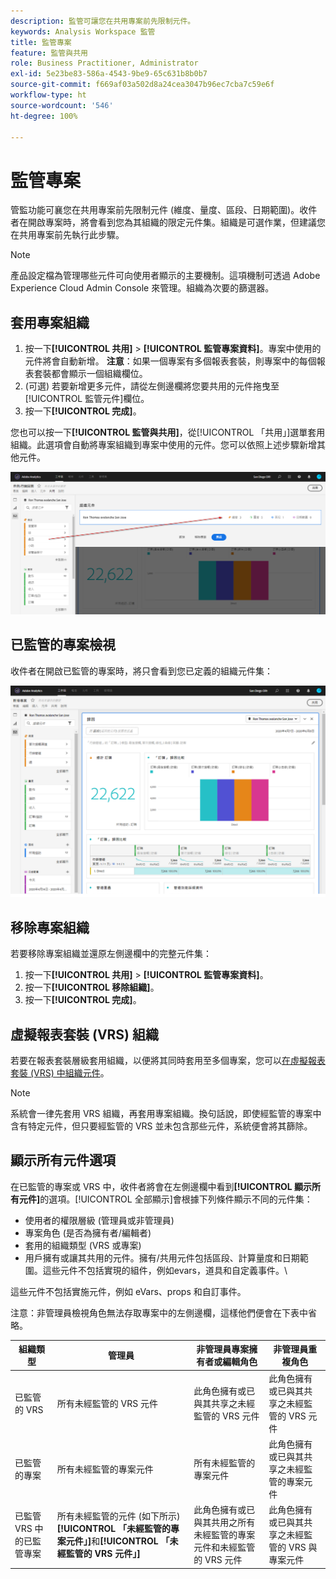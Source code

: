 ```yaml
---
description: 監管可讓您在共用專案前先限制元件。
keywords: Analysis Workspace 監管
title: 監管專案
feature: 監管與共用
role: Business Practitioner, Administrator
exl-id: 5e23be83-586a-4543-9be9-65c631b8b0b7
source-git-commit: f669af03a502d8a24cea3047b96ec7cba7c59e6f
workflow-type: ht
source-wordcount: '546'
ht-degree: 100%

---
```


# 監管專案

管監功能可襄您在共用專案前先限制元件 (維度、量度、區段、日期範圍)。收件者在開啟專案時，將會看到您為其組織的限定元件集。組織是可選作業，但建議您在共用專案前先執行此步驟。

>[!NOTE]
> 產品設定檔為管理哪些元件可向使用者顯示的主要機制。這項機制可透過 Adobe Experience Cloud Admin Console 來管理。組織為次要的篩選器。

## 套用專案組織

1. 按一下&#x200B;**[!UICONTROL 共用]** > **[!UICONTROL 監管專案資料]**。專案中使用的元件將會自動新增。
   **注意**：如果一個專案有多個報表套裝，則專案中的每個報表套裝都會顯示一個組織欄位。
1. (可選) 若要新增更多元件，請從左側邊欄將您要共用的元件拖曳至[!UICONTROL 監管元件]欄位。
1. 按一下&#x200B;**[!UICONTROL 完成]**。

您也可以按一下&#x200B;**[!UICONTROL 監管與共用]**，從[!UICONTROL 「共用」]選單套用組織。此選項會自動將專案組織到專案中使用的元件。您可以依照上述步驟新增其他元件。

![](assets/curation-field.png)

## 已監管的專案檢視

收件者在開啟已監管的專案時，將只會看到您已定義的組織元件集：

![](assets/curate-project.png)

## 移除專案組織

若要移除專案組織並還原左側邊欄中的完整元件集：

1. 按一下&#x200B;**[!UICONTROL 共用]** > **[!UICONTROL 監管專案資料]**。
1. 按一下&#x200B;**[!UICONTROL 移除組織]**。
1. 按一下&#x200B;**[!UICONTROL 完成]**。

## 虛擬報表套裝 (VRS) 組織

若要在報表套裝層級套用組織，以便將其同時套用至多個專案，您可以[在虛擬報表套裝 (VRS) 中組織元件](https://experienceleague.adobe.com/docs/analytics/components/virtual-report-suites/vrs-components.html?lang=zh-Hant)。

>[!NOTE]
> 系統會一律先套用 VRS 組織，再套用專案組織。換句話說，即使經監管的專案中含有特定元件，但只要經監管的 VRS 並未包含那些元件，系統便會將其篩除。

## 顯示所有元件選項

在已監管的專案或 VRS 中，收件者將會在左側邊欄中看到&#x200B;**[!UICONTROL 顯示所有元件]**&#x200B;的選項。[!UICONTROL 全部顯示]會根據下列條件顯示不同的元件集：

* 使用者的權限層級 (管理員或非管理員)
* 專案角色 (是否為擁有者/編輯者)
* 套用的組織類型 (VRS 或專案)
* 用戶擁有或讓其共用的元件。擁有/共用元件包括區段、計算量度和日期範圍。這些元件不包括實現的組件，例如evars，道具和自定義事件。\


這些元件不包括實施元件，例如 eVars、props 和自訂事件。

注意：非管理員檢視角色無法存取專案中的左側邊欄，這樣他們便會在下表中省略。

| 組織類型 | 管理員 | 非管理員專案擁有者或編輯角色 | 非管理員重複角色 |
|---|---|---|---|
| 已監管的 VRS | 所有未經監管的 VRS 元件 | 此角色擁有或已與其共享之未經監管的 VRS 元件 | 此角色擁有或已與其共享之未經監管的 VRS 元件 |
| 已監管的專案 | 所有未經監管的專案元件 | 所有未經監管的專案元件 | 此角色擁有或已與其共享之未經監管的專案元件 |
| 已監管 VRS 中的已監管專案 | 所有未經監管的元件 (如下所示)**[!UICONTROL 「未經監管的專案元件」]**&#x200B;和&#x200B;**[!UICONTROL 「未經監管的 VRS 元件」]** | 此角色擁有或已與其共用之所有未經監管的專案元件和未經監管的 VRS 元件 | 此角色擁有或已與其共享之未經監管的 VRS 與專案元件 |
